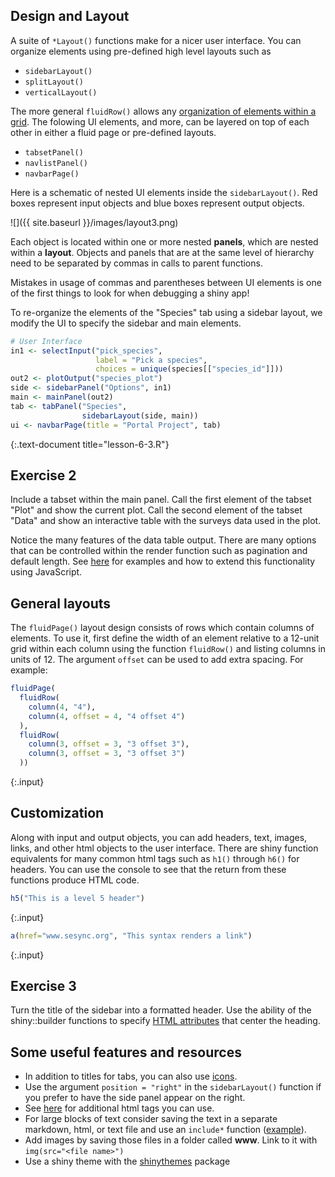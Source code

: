 ---
---

## Design and Layout

A suite of `*Layout()` functions make for a nicer user interface. You can organize elements using pre-defined high level layouts such as

- `sidebarLayout()`
- `splitLayout()`
- `verticalLayout()`

<!--split-->

The more general `fluidRow()` allows any [organization of elements within a grid](http://shiny.rstudio.com/articles/layout-guide.html#grid-layouts-in-depth).
The folowing UI elements, and more, can be layered on top of each other in either a fluid page or pre-defined layouts.

- `tabsetPanel()`
- `navlistPanel()`
- `navbarPage()`

<!--split-->

Here is a schematic of nested UI elements inside the `sidebarLayout()`. Red boxes represent input objects and blue boxes represent output objects.

![]({{ site.baseurl }}/images/layout3.png)

<aside class="notes" markdown="block">

Each object is located within one or more nested **panels**, which are nested within a **layout**.
Objects and panels that are at the same level of hierarchy need to be separated by commas in calls to parent functions.

Mistakes in usage of commas and parentheses between UI elements is one of the first things to look for when debugging a shiny app! 

</aside>

<!--split-->

To re-organize the elements of the "Species" tab using a sidebar layout, we modify the UI to specify the sidebar and main elements.


~~~r
# User Interface
in1 <- selectInput("pick_species",
                   label = "Pick a species",
                   choices = unique(species[["species_id"]]))
out2 <- plotOutput("species_plot")
side <- sidebarPanel("Options", in1)
main <- mainPanel(out2)
tab <- tabPanel("Species",
                sidebarLayout(side, main))
ui <- navbarPage(title = "Portal Project", tab)						      
~~~
{:.text-document title="lesson-6-3.R"}

<!--split-->

## Exercise 2

Include a tabset within the main panel. Call the first element of the tabset "Plot" and show the current plot. Call the second element of the tabset "Data" and show an interactive table with the surveys data used in the plot.


<aside class="notes" markdown="block">

Notice the many features of the data table output. There are many options that can be controlled within the render function such as pagination and default length. See [here](http://shiny.rstudio.com/gallery/datatables-options.html) for examples and how to extend this functionality using JavaScript.

</aside>

<!--split-->

## General layouts

The `fluidPage()` layout design consists of rows which contain columns of elements. To use it, first define the width of an element relative to a 12-unit grid within each column using the function `fluidRow()` and listing columns in units of 12. The argument `offset` can be used to add extra spacing. For example:


~~~r
fluidPage(
  fluidRow(
    column(4, "4"),
    column(4, offset = 4, "4 offset 4")      
  ),
  fluidRow(
    column(3, offset = 3, "3 offset 3"),
    column(3, offset = 3, "3 offset 3")  
  ))
~~~
{:.input}

<!--split-->

## Customization

Along with input and output objects, you can add headers, text, images, links, and other html objects to the user interface. There are shiny function equivalents for many common html tags such as `h1()` through `h6()` for headers. You can use the console to see that the return from these functions produce HTML code.


~~~r
h5("This is a level 5 header")
~~~
{:.input}


~~~r
a(href="www.sesync.org", "This syntax renders a link")
~~~
{:.input}

<!--split-->

## Exercise 3

Turn the title of the sidebar into a formatted header. Use the ability of the shiny::builder functions to specify [HTML attributes](http://www.w3schools.com/tags/tag_hn.asp) that center the heading.

<!--split-->

## Some useful features and resources

- In addition to titles for tabs, you can also use [icons](http://shiny.rstudio.com/reference/shiny/latest/icon.html). 
- Use the argument `position = "right"` in the `sidebarLayout()` function if you prefer to have the side panel appear on the right. 
- See [here](http://shiny.rstudio.com/articles/tag-glossary.html) for additional html tags you can use.
- For large blocks of text consider saving the text in a separate markdown, html, or text file and use an `include*` function ([example](http://shiny.rstudio.com/gallery/including-html-text-and-markdown-files.html)). 
- Add images by saving those files in a folder called **www**. Link to it with `img(src="<file name>")`
- Use a shiny theme with the [shinythemes](http://rstudio.github.io/shinythemes/) package
